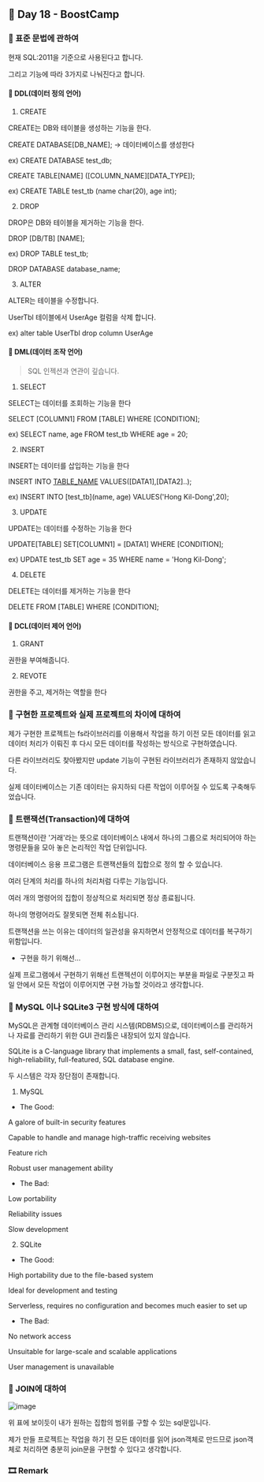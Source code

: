 ## 📕 Day 18 - BoostCamp

### 📘 표준 문법에 관하여

현재 SQL:2011을 기준으로 사용된다고 합니다. 

그리고 기능에 따라 3가지로 나눠진다고 합니다.

#### 📘 DDL(데이터 정의 언어)

1. CREATE

CREATE는 DB와 테이블을 생성하는 기능을 한다.

CREATE DATABASE[DB_NAME]; -> 데이터베이스를 생성한다

ex) CREATE DATABASE test_db;

CREATE TABLE[NAME] ([COLUMN_NAME][DATA_TYPE]);

ex) CREATE TABLE test_tb (name char(20), age int);

2. DROP

DROP은 DB와 테이블을 제거하는 기능을 한다.

DROP [DB/TB] [NAME];

ex) DROP TABLE test_tb;

DROP DATABASE database_name;

3. ALTER

ALTER는 테이블을 수정합니다.

UserTbl 테이블에서 UserAge 컬럼을 삭제 합니다.

ex) alter table UserTbl drop column UserAge

#### 📘  DML(데이터 조작 언어)

> SQL 인젝션과 연관이 깊습니다.

1. SELECT

SELECT는 데이터를 조회하는 기능을 한다

SELECT [COLUMN1] FROM [TABLE] WHERE [CONDITION];

ex) SELECT name, age FROM test_tb WHERE age = 20;

2. INSERT

INSERT는 데이터를 삽입하는 기능을 한다

INSERT INTO [TABLE_NAME]([COLUMN1]..) VALUES([DATA1],[DATA2]..);

ex) INSERT INTO [test_tb](name, age) VALUES('Hong Kil-Dong',20);

3. UPDATE

UPDATE는 데이터를 수정하는 기능을 한다

UPDATE[TABLE] SET[COLUMN1] = [DATA1] WHERE [CONDITION];

ex) UPDATE test_tb SET age = 35 WHERE name = 'Hong Kil-Dong';

4. DELETE

DELETE는 데이터를 제거하는 기능을 한다

DELETE FROM [TABLE] WHERE [CONDITION];

#### 📘  DCL(데이터 제어 언어)

1. GRANT

권한을 부여해줍니다.

2. REVOTE

권한을 주고, 제거하는 역할을 한다
 
### 📘 구현한 프로젝트와 실제 프로젝트의 차이에 대하여

제가 구현한 프로젝트는 fs라이브러리를 이용해서 작업을 하기 이전 모든 데이터를 읽고 데이터 처리가 이뤄진 후 다시 모든 데이터를 작성하는 방식으로 구현하였습니다.

다른 라이브러리도 찾아봤지만 update 기능이 구현된 라이브러리가 존재하지 않았습니다.

실제 데이터베이스는 기존 데이터는 유지하되 다른 작업이 이루어질 수 있도록 구축해두었습니다.

### 📘 트랜잭션(Transaction)에 대하여 

트랜잭션이란 '거래'라는 뜻으로 데이터베이스 내에서 하나의 그룹으로 처리되어야 하는 명령문들을 모아 놓은 논리적인 작업 단위입니다.

데이터베이스 응용 프로그램은 트랜잭션들의 집합으로 정의 할 수 있습니다.

여러 단계의 처리를 하나의 처리처럼 다루는 기능입니다.

여러 개의 명령어의 집합이 정상적으로 처리되면 정상 종료됩니다.

하나의 명령어라도 잘못되면 전체 취소됩니다.

트랜잭션을 쓰는 이유는 데이터의 일관성을 유지하면서 안정적으로 데이터를 복구하기 위함입니다.

* 구현을 하기 위해선...

실제 프로그램에서 구현하기 위해선 트랜젝션이 이루어지는 부분을 파일로 구분짓고 파일 안에서 모든 작업이 이루어지면 구현 가능할 것이라고 생각합니다.

### 📘 MySQL 이나 SQLite3 구현 방식에 대하여

MySQL은 관계형 데이터베이스 관리 시스템(RDBMS)으로, 데이터베이스를 관리하거나 자료를 관리하기 위한 GUI 관리툴은 내장되어 있지 않습니다.

SQLite is a C-language library that implements a small, fast, self-contained, high-reliability, full-featured, SQL database engine.

두 시스템은 각자 장단점이 존재합니다.

1. MySQL

* The Good:

A galore of built-in security features

Capable to handle and manage high-traffic receiving websites

Feature rich

Robust user management ability

* The Bad:

Low portability

Reliability issues

Slow development

2. SQLite

* The Good:

High portability due to the file-based system

Ideal for development and testing

Serverless, requires no configuration and becomes much easier to set up

* The Bad:

No network access

Unsuitable for large-scale and scalable applications

User management is unavailable

### 📘 JOIN에 대하여

![image](https://user-images.githubusercontent.com/42922298/129051110-82fb4c41-3d17-4712-b2df-e66f0939978f.png)

위 표에 보이듯이 내가 원하는 집합의 범위를 구할 수 있는 sql문입니다.

제가 만들 프로젝트는 작업을 하기 전 모든 데이터를 읽어 json객체로 만드므로 json객체로 처리하면 충분히 join문을 구현할 수 있다고 생각합니다.

### 🎞 Remark
